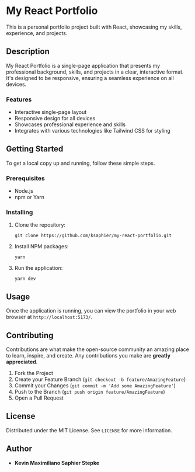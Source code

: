 # My React Portfolio

This is a personal portfolio project built with React, showcasing my skills, experience, and projects.

## Description

My React Portfolio is a single-page application that presents my professional background, skills, and projects in a clear, interactive format. It's designed to be responsive, ensuring a seamless experience on all devices.

### Features

- Interactive single-page layout
- Responsive design for all devices
- Showcases professional experience and skills
- Integrates with various technologies like Tailwind CSS for styling

## Getting Started

To get a local copy up and running, follow these simple steps.

### Prerequisites

- Node.js
- npm or Yarn

### Installing

1. Clone the repository:

   ```
   git clone https://github.com/ksaphier/my-react-portfolio.git
   ```

2. Install NPM packages:

   ```
   yarn
   ```

3. Run the application:

   ```
   yarn dev
   ```

## Usage

Once the application is running, you can view the portfolio in your web browser at `http://localhost:5173/`.

## Contributing

Contributions are what make the open-source community an amazing place to learn, inspire, and create. Any contributions you make are **greatly appreciated**.

1. Fork the Project
2. Create your Feature Branch (`git checkout -b feature/AmazingFeature`)
3. Commit your Changes (`git commit -m 'Add some AmazingFeature'`)
4. Push to the Branch (`git push origin feature/AmazingFeature`)
5. Open a Pull Request

## License

Distributed under the MIT License. See `LICENSE` for more information.

## Author

- **Kevin Maximiliano Saphier Stepke**